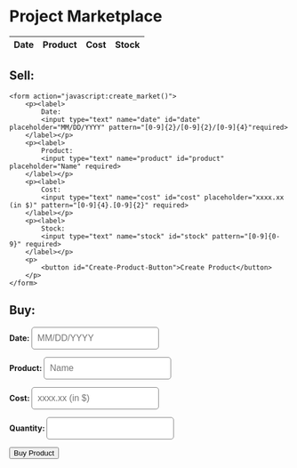 <style>
  #inventory-form {
    display: flex;
    flex-direction: column;
    align-items: center;
    padding: 20px;
  }

  #inventory-form div {
    display: flex;
    flex-direction: column;
    margin-bottom: 10px;
  }

  label {
    font-weight: bold;
    margin-bottom: 5px;
  }

  input[type="text"] {
    padding: 10px;
    font-size: 16px;
    border-radius: 5px;
    border: 1px solid gray;
  }

  #add-activity-btn {
    padding: 10px 20px;
    background-color: #4CAF50;
    color: white;
    border-radius: 5px;
    border: none;
    cursor: pointer;
    font-size: 16px;
    margin-top: 20px;
  }

  #inventory-table {
    border-collapse: collapse;
    width: 100%;
  }

  #inventory-table th, td {
    border: 1px solid black;
    padding: 8px;
    text-align: left;
  }

  #inventory-table th {
    background-color: lightgray;
  }
</style>

<h1>Project Marketplace</h1>

<table id="myTable">
  <thead>
  <tr>
    <th>Date</th>
    <th>Product</th>
    <th>Cost</th>
    <th>Stock</th>
  </tr>
  </thead>
  <tbody id="inventory-table">
    <!-- javascript generated data -->
  </tbody>
</table>

<h2>Sell:</h2>

    <form action="javascript:create_market()">
        <p><label>
            Date:
            <input type="text" name="date" id="date" placeholder="MM/DD/YYYY" pattern="[0-9]{2}/[0-9]{2}/[0-9]{4}"required>
        </label></p>
        <p><label>
            Product:
            <input type="text" name="product" id="product" placeholder="Name" required>
        </label></p>
        <p><label>
            Cost:
            <input type="text" name="cost" id="cost" placeholder="xxxx.xx (in $)" pattern="[0-9]{4}.[0-9]{2}" required>
        </label></p>
        <p><label>
            Stock:
            <input type="text" name="stock" id="stock" pattern="[0-9]{0-9}" required>
        </label></p>
        <p>
            <button id="Create-Product-Button">Create Product</button>
        </p>
    </form>

  <h2>Buy:</h2>
    <form action="javascript:create_market()">
        <p><label>
            Date:
            <input type="text" name="buy date" id=" buy date" placeholder="MM/DD/YYYY" pattern="[0-9]{2}/[0-9]{2}/[0-9]{4}">
        </label></p>
        <p><label>
            Product:
            <input type="text" name="buy product" id="buy product" placeholder="Name" required>
        </label></p>
        <p><label>
            Cost:
            <input type="text" name="buy cost" id="buy cost" placeholder="xxxx.xx (in $)" pattern="[0-9]{4}.[0-9]{2}">
        </label></p>
        <p><label>
          Quantity:
          <input type="text" name="quantity" id="quantity" pattern="[0-9]{0-9}" required>
        </label></p>
        <p>
            <button>Buy Product</button>
        </p>
      </form>

  <script>
      // prepare HTML result container for new output
      const resultContainer = document.getElementById("result");
      // prepare URL's to allow easy switch from deployment and localhost
      //const url = "http://localhost:8086/api/users"
      const url = "https://github.com/aidenhuynh/blewupflask/blob/main/api/market.py"
      const create_fetch = url + '/create';
      const read_fetch = url + '/';
    
      // Load users on page entry
      read_user();
    
    
      // Display User Table, data is fetched from Backend Database
      function read_user() {
        // prepare fetch options
        const read_options = {
          method: 'GET', // *GET, POST, PUT, DELETE, etc.
          mode: 'cors', // no-cors, *cors, same-origin
          cache: 'default', // *default, no-cache, reload, force-cache, only-if-cached
          credentials: 'omit', // include, *same-origin, omit
          headers: {
            'Content-Type': 'application/json'
          },
        };
    
        // fetch the data from API
        fetch(read_fetch, read_options)
          // response is a RESTful "promise" on any successful fetch
          .then(response => {
            // check for response errors
            if (response.status !== 200) {
                const errorMsg = 'Database read error: ' + response.status;
                console.log(errorMsg);
                const tr = document.createElement("tr");
                const td = document.createElement("td");
                td.innerHTML = errorMsg;
                tr.appendChild(td);
                resultContainer.appendChild(tr);
                return;
            }
            // valid response will have json data
            response.json().then(data => {
                console.log(data);
                for (let row in data) {
                  console.log(data[row]);
                  add_row(data[row]);
                }
            })
        })
        // catch fetch errors (ie ACCESS to server blocked)
        .catch(err => {
          console.error(err);
          const tr = document.createElement("tr");
          const td = document.createElement("td");
          td.innerHTML = err;
          tr.appendChild(td);
          resultContainer.appendChild(tr);
        });
      }
    
      function create_user(){
        //Validate Password (must be 6-20 characters in len)
        //verifyPassword("click");
        const body = {
            date: document.getElementById("date").value,
            product: document.getElementById("product").value,
            cost: document.getElementById("cost").value,
            stock: document.getElementById("stock").value
        };
        const requestOptions = {
            method: 'POST',
            body: JSON.stringify(body),
            headers: {
                "content-type": "application/json",
                'Authorization': 'Bearer my-token',
            },
        };
    
        // URL for Create API
        // Fetch API call to the database to create a new user
        fetch(create_fetch, requestOptions)
          .then(response => {
            // trap error response from Web API
            if (response.status !== 200) {
              const errorMsg = 'Database create error: ' + response.status;
              console.log(errorMsg);
              const tr = document.createElement("tr");
              const td = document.createElement("td");
              td.innerHTML = errorMsg;
              tr.appendChild(td);
              resultContainer.appendChild(tr);
              return;
            }
            // response contains valid result
            response.json().then(data => {
                console.log(data);
                //add a table row for the new/created userid
                add_row(data);
            })
        })
      }
    
      function add_row(data) {
        const tr = document.createElement("tr");
        const date = document.createElement("td");
        const product = document.createElement("td");
        const cost = document.createElement("td");
        const stock = document.createElement("td");
      
    
        // obtain data that is specific to the API
        date.innerHTML = data.date; 
        product.innerHTML = data.product; 
        cost.innerHTML = data.cost;
        stock.innerHTML = data.stock; 
    
        // add HTML to container
        tr.appendChild(date);
        tr.appendChild(product);
        tr.appendChild(cost);
        tr.appendChild(stock);
    
        resultContainer.appendChild(tr);

      }

        var button = document.getElementById("Create-Product-Button");
        button.innerHTML = "Create Product";

        button.addEventListener ("click", function() {
          alert("Product Successfully Uploaded to DESMOS Marketplace!");
          var table = document.getElementById("myTable");
          var row = table.insertRow(0);
          var cell1 = row.insertCell(0);
          var cell2 = row.insertCell(1);
          var cell3 = row.insertCell(2);
          var cell4 = row.insertCell(3);
          cell1.innerHTML = "12/09/22";
          cell2.innerHTML = "jonathan";
          cell3.innerHTML = "1246.82";
          cell4.innerHTML = "8";
}); 
    </script>
</form>